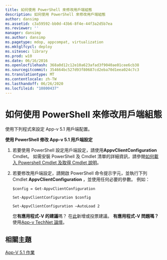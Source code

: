 ```yaml
---
title: 如何使用 PowerShell 來修改用戶端組態
description: 如何使用 PowerShell 來修改用戶端組態
author: dansimp
ms.assetid: c3a59592-bb0d-43b6-8f4e-44f3a2d5b7ea
ms.reviewer: ''
manager: dansimp
ms.author: dansimp
ms.pagetype: mdop, appcompat, virtualization
ms.mktglfcycl: deploy
ms.sitesec: library
ms.prod: w10
ms.date: 06/16/2016
ms.openlocfilehash: 368a0d12c12e10a623afad3f9040ae01cee6cb38
ms.sourcegitcommit: 354664bc527d93f80687cd2eba70d1eea024c7c3
ms.translationtype: MT
ms.contentlocale: zh-TW
ms.lasthandoff: 06/26/2020
ms.locfileid: "10800437"
---
```

# 如何使用 PowerShell 來修改用戶端組態


使用下列程式來設定 App-v 5.1 用戶端配置。

**使用 PowerShell 修改 App-v 5.1 用戶端設定**

1.  若要使用 PowerShell 設定用戶端設定，請使用**AppvClientConfiguration** Cmdlet。 如需安裝 PowerShell 及 Cmdlet 清單的詳細資訊，請參閱[如何載入 Powershell Cmdlet 及取得 Cmdlet 說明](how-to-load-the-powershell-cmdlets-and-get-cmdlet-help-51.md)。

2.  若要修改用戶端設定，請開啟 PowerShell 命令提示字元，並執行下列 Cmdlet **AppvClientConfiguration** ，並使用任何必要的參數。 例如：

    `$config = Get-AppvClientConfiguration`

    `Set-AppvClientConfiguration $config`

    `Set-AppvClientConfiguration –AutoLoad 2`

    您**有應用程式-V 的建議**嗎？ 在[此](http://appv.uservoice.com/forums/280448-microsoft-application-virtualization)新增或投票建議。 **有應用程式-V 問題嗎？** 使用[App-v TechNet 論壇](https://social.technet.microsoft.com/Forums/home?forum=mdopappv)。

## 相關主題


[App-V 5.1 作業](operations-for-app-v-51.md)

 

 





